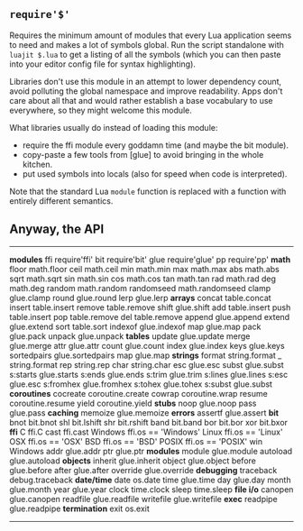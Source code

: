 
## `require'$'`

Requires the minimum amount of modules that every Lua application seems to
need and makes a lot of symbols global. Run the script standalone with
`luajit $.lua` to get a listing of all the symbols (which you can then paste
into your editor config file for syntax highlighting).

Libraries don't use this module in an attempt to lower dependency count,
avoid polluting the global namespace and improve readability. Apps don't care
about all that and would rather establish a base vocabulary to use everywhere,
so they might welcome this module.

What libraries usually do instead of loading this module:

 * require the ffi module every goddamn time (and maybe the bit module).
 * copy-paste a few tools from [glue] to avoid bringing in the whole kitchen.
 * put used symbols into locals (also for speed when code is interpreted).

Note that the standard Lua `module` function is replaced with a function with
entirely different semantics.

## Anyway, the API

---------------- -------------------------------------------------------------
__modules__
ffi              require'ffi'
bit              require'bit'
glue             require'glue'
pp               require'pp'
__math__
floor            math.floor
ceil             math.ceil
min              math.min
max              math.max
abs              math.abs
sqrt             math.sqrt
sin              math.sin
cos              math.cos
tan              math.tan
rad              math.rad
deg              math.deg
random           math.random
randomseed       math.randomseed
clamp            glue.clamp
round            glue.round
lerp             glue.lerp
__arrays__
concat           table.concat
insert           table.insert
remove           table.remove
shift            glue.shift
add              table.insert
push             table.insert
pop              table.remove
del              table.remove
append           glue.append
extend           glue.extend
sort             table.sort
indexof          glue.indexof
map              glue.map
pack             glue.pack
unpack           glue.unpack
__tables__
update           glue.update
merge            glue.merge
attr             glue.attr
count            glue.count
index            glue.index
keys             glue.keys
sortedpairs      glue.sortedpairs
map              glue.map
__strings__
format           string.format
_                string.format
rep              string.rep
char             string.char
esc              glue.esc
subst            glue.subst
s:starts         glue.starts
s:ends           glue.ends
s:trim           glue.trim
s:lines          glue.lines
s:esc            glue.esc
s:fromhex        glue.fromhex
s:tohex          glue.tohex
s:subst          glue.subst
__coroutines__
cocreate         coroutine.create
cowrap           coroutine.wrap
resume           coroutine.resume
yield            coroutine.yield
__stubs__
noop             glue.noop
pass             glue.pass
__caching__
memoize          glue.memoize
__errors__
assertf          glue.assert
__bit__
bnot             bit.bnot
shl              bit.lshift
shr              bit.rshift
band             bit.band
bor              bit.bor
xor              bit.bxor
__ffi__
C                ffi.C
cast             ffi.cast
Windows          ffi.os == 'Windows'
Linux            ffi.os == 'Linux'
OSX              ffi.os == 'OSX'
BSD              ffi.os == 'BSD'
POSIX            ffi.os == 'POSIX'
win              Windows
addr             glue.addr
ptr              glue.ptr
__modules__
module           glue.module
autoload         glue.autoload
__objects__
inherit          glue.inherit
object           glue.object
before           glue.before
after            glue.after
override         glue.override
__debugging__
traceback        debug.traceback
__date/time__
date             os.date
time             glue.time
day              glue.day
month            glue.month
year             glue.year
clock            time.clock
sleep            time.sleep
__file i/o__
canopen          glue.canopen
readfile         glue.readfile
writefile        glue.writefile
__exec__
readpipe         glue.readpipe
__termination__
exit             os.exit
---------------- -------------------------------------------------------------

